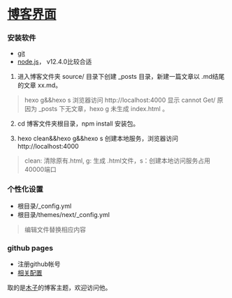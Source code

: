 # [博客界面](https://sthwhl.github.io)

### 安装软件
- [git](https://git-scm.com/download)
- [node.js](https://nodejs.org/zh-cn/download/releases/)， v12.4.0比较合适

1. 进入博客文件夹 source/ 目录下创建 _posts 目录，新建一篇文章以 .md结尾的文章 xx.md。
> hexo g&&hexo s 浏览器访问 http://localhost:4000 显示 cannot Get/ 原因为 _posts 下无文章，hexo g 未生成 index.html 。 

2. cd 博客文件夹根目录，npm install 安装包。  

3. hexo clean&&hexo g&&hexo s 创建本地服务，浏览器访问 http://localhost:4000

> clean: 清除原有.html, g: 生成 .html文件，s：创建本地访问服务占用40000端口 

### 个性化设置
- 根目录/_config.yml
- 根目录/themes/next/_config.yml
> 编辑文件替换相应内容
### github pages
- 注册github帐号
- [相关配置](https://sthwhl.github.io/#/post/12)

取的是[木子](https://blog.502.li)的博客主题，欢迎访问他。

